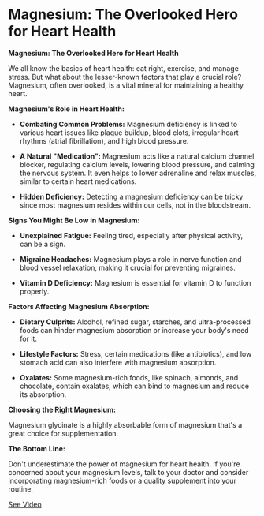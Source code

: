 # Magnesium: The Overlooked Hero for Heart Health

**Magnesium: The Overlooked Hero for Heart Health**

We all know the basics of heart health: eat right, exercise, and manage stress. But what about the lesser-known factors that play a crucial role? Magnesium, often overlooked, is a vital mineral for maintaining a healthy heart.

**Magnesium's Role in Heart Health:**

- **Combating Common Problems:** Magnesium deficiency is linked to various heart issues like plaque buildup, blood clots, irregular heart rhythms (atrial fibrillation), and high blood pressure.

- **A Natural "Medication":** Magnesium acts like a natural calcium channel blocker, regulating calcium levels, lowering blood pressure, and calming the nervous system. It even helps to lower adrenaline and relax muscles, similar to certain heart medications.

- **Hidden Deficiency:** Detecting a magnesium deficiency can be tricky since most magnesium resides within our cells, not in the bloodstream.

**Signs You Might Be Low in Magnesium:**

- **Unexplained Fatigue:** Feeling tired, especially after physical activity, can be a sign.

- **Migraine Headaches:** Magnesium plays a role in nerve function and blood vessel relaxation, making it crucial for preventing migraines.

- **Vitamin D Deficiency:** Magnesium is essential for vitamin D to function properly.

**Factors Affecting Magnesium Absorption:**

- **Dietary Culprits:** Alcohol, refined sugar, starches, and ultra-processed foods can hinder magnesium absorption or increase your body's need for it.

- **Lifestyle Factors:** Stress, certain medications (like antibiotics), and low stomach acid can also interfere with magnesium absorption.

- **Oxalates:** Some magnesium-rich foods, like spinach, almonds, and chocolate, contain oxalates, which can bind to magnesium and reduce its absorption.

**Choosing the Right Magnesium:**

Magnesium glycinate is a highly absorbable form of magnesium that's a great choice for supplementation.

**The Bottom Line:**

Don't underestimate the power of magnesium for heart health. If you're concerned about your magnesium levels, talk to your doctor and consider incorporating magnesium-rich foods or a quality supplement into your routine.

 [See Video](https://www.youtube.com/embed/p9LrMx1LmCw)